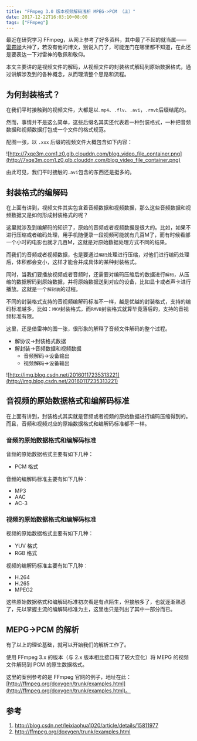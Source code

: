 ```yaml
---
title: "FFmpeg 3.0 版本视频解码浅析 MPEG->PCM （上）"
date: 2017-12-22T16:03:10+08:00
tags: ["FFmpeg"]
---
```




最近在研究学习 FFmpeg，从网上参考了好多资料，其中最了不起的就当属——[雷霄骅](http://blog.csdn.net/leixiaohua1020)大神了，若没有他的博文，别说入门了，可能连门在哪里都不知道，在此还是要表达一下对雷神的敬佩和敬仰。

本文主要讲的是视频文件的解码，从视频文件的封装格式解码到原始数据格式，通过讲解涉及到的各种概念，从而理清整个思路和流程。

<!--more-->

## 为何封装格式？

在我们平时接触到的视频文件，大都是以`.mp4`、`.flv`、`.avi`，`.rmvb`后缀结尾的。

然而，事情并不是这么简单，这些后缀名其实还代表着一种封装格式，一种把音频数据和视频数据打包成一个文件的格式规范。

配图一张，以 `.xxx` 后缀的视频文件大概包含如下内容：

![http://7xqe3m.com1.z0.glb.clouddn.com/blog_video_file_container.png](http://7xqe3m.com1.z0.glb.clouddn.com/blog_video_file_container.png)

由此可见，我们平时接触的`.avi`包含的东西还是挺多的。

## 封装格式的编解码

在上面有讲到，视频文件其实包含着音频数据和视频数据，那么这些音频数据和视频数据又是如何形成封装格式的呢？

这里就涉及到编解码的知识了，原始的音频或者视频数据是很大的。比如，如果不进行压缩或者编码处理，用手机随便录一段视频可能就有几百M了，而有时候看部一个小时的电影也就才几百M，这就是对原始数据处理方式不同的结果。

而我们的音频或者视频数据，也是要通过`编码`处理进行压缩，对他们进行编码处理后，体积都会变小，这样才能合并成具体的某种封装格式。

同时，当我们要播放视频或者音频时，还需要对编码压缩后的数据进行`解码`，从压缩的数据解码到原始数据，并将原始数据送到对应的设备，比如显卡或者声卡进行播放。这就是一个`解封装`的过程。

不同的封装格式支持的音视频编解码标准不一样，越是优越的封装格式，支持的编码标准越多，比如：`MKV`封装格式，而`RMVB`封装格式就算毕竟落后的，支持的音视频标准有限。

这里，还是借雷神的图一张，很形象的解释了音频文件解码的整个过程。

*	解协议->封装格式数据
*	解封装->音频数据和视频数据
	*	音频解码->设备输出
	*	视频解码->设备输出

![http://img.blog.csdn.net/20160117235313221](http://img.blog.csdn.net/20160117235313221)

## 音视频的原始数据格式和编解码标准

在上面有讲到，封装格式其实就是音频或者视频的原始数据进行编码压缩得到的。而且，音频和视频对应的原始数据格式和编解码标准都不一样。

### 音频的原始数据格式和编解码标准

音频的原始数据格式主要有如下几种：

*	PCM 格式

音频的编解码标准主要有如下几种：

*	MP3 
*	AAC
*	AC-3

### 视频的原始数据格式和编解码标准

视频的原始数据格式主要有如下几种：

*	YUV 格式
*	RGB 格式

视频的编解码标准主要有如下几种：

*	H.264
*	H.265
*	MPEG2

这些原始数据格式和编解码标准初次看是有点陌生，但接触多了，也就逐渐熟悉了，先以掌握主流的编解码标准为主，这里也只是列出了其中一部分而已。

## MEPG->PCM 的解析

有了以上的理论基础，就可以开始我们的解析工作了。

使用 FFmpeg 3.x 的版本（与 2.x 版本相比接口有了较大变化）将 MEPG 的视频文件解码到 PCM 的原生数据格式。

这里的案例参考的是 FFmpeg 官网的例子，地址在此：[http://ffmpeg.org/doxygen/trunk/examples.html](http://ffmpeg.org/doxygen/trunk/examples.html)。



## 参考
1. http://blog.csdn.net/leixiaohua1020/article/details/15811977
2. http://ffmpeg.org/doxygen/trunk/examples.html


